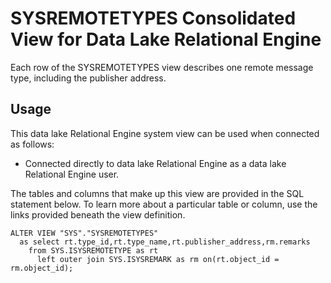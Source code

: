 <!-- loio3be9f6046c5f1014b9ec9de5dd96f368 -->

# SYSREMOTETYPES Consolidated View for Data Lake Relational Engine

Each row of the SYSREMOTETYPES view describes one remote message type, including the publisher address.



<a name="loio3be9f6046c5f1014b9ec9de5dd96f368__section_v1w_qbq_b4b"/>

## Usage

This data lake Relational Engine system view can be used when connected as follows:

-   Connected directly to data lake Relational Engine as a data lake Relational Engine user.



The tables and columns that make up this view are provided in the SQL statement below. To learn more about a particular table or column, use the links provided beneath the view definition.

```
ALTER VIEW "SYS"."SYSREMOTETYPES"
  as select rt.type_id,rt.type_name,rt.publisher_address,rm.remarks
    from SYS.ISYSREMOTETYPE as rt
      left outer join SYS.ISYSREMARK as rm on(rt.object_id = rm.object_id);
```

